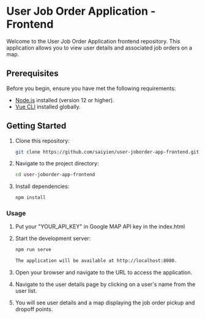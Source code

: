 # User Job Order Application - Frontend

Welcome to the User Job Order Application frontend repository. This application allows you to view user details and associated job orders on a map.

## Prerequisites

Before you begin, ensure you have met the following requirements:

- [Node.js](https://nodejs.org/) installed (version 12 or higher).
- [Vue CLI](https://cli.vuejs.org/) installed globally.

## Getting Started

1.  Clone this repository:

    ```bash
    git clone https://github.com/saiyien/user-joborder-app-frontend.git

2.  Navigate to the project directory:

    ```bash
    cd user-joborder-app-frontend

3.  Install dependencies:

    ```bash
    npm install

### Usage

1.  Put your "YOUR_API_KEY" in Google MAP API key in the index.html

2.  Start the development server:

    ```bash
    npm run serve

    The application will be available at http://localhost:8080.

3.  Open your browser and navigate to the URL to access the application.

4.  Navigate to the user details page by clicking on a user's name from the user list.

5.  You will see user details and a map displaying the job order pickup and dropoff points.